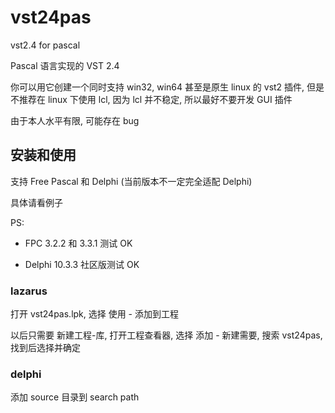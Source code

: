 # vst24pas

vst2.4 for pascal

Pascal 语言实现的 VST 2.4

你可以用它创建一个同时支持 win32, win64 甚至是原生 linux 的 vst2 插件,
但是不推荐在 linux 下使用 lcl, 因为 lcl 并不稳定, 所以最好不要开发 GUI 插件

由于本人水平有限, 可能存在 bug

## 安装和使用

支持 Free Pascal 和 Delphi (当前版本不一定完全适配 Delphi)

具体请看例子

PS:

- FPC 3.2.2 和 3.3.1 测试 OK

- Delphi 10.3.3 社区版测试 OK

### lazarus

打开 vst24pas.lpk, 选择 使用 - 添加到工程

以后只需要 新建工程-库, 打开工程查看器, 选择 添加 - 新建需要, 搜索 vst24pas, 找到后选择并确定

### delphi

添加 source 目录到 search path
